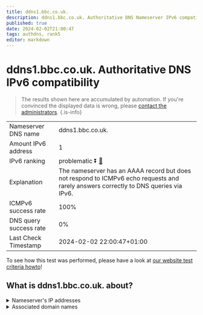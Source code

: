 ```yaml
---
title: ddns1.bbc.co.uk.
description: ddns1.bbc.co.uk. Authoritative DNS Nameserver IPv6 compatibility
published: true
date: 2024-02-02T21:00:47
tags: authdns, rank5
editor: markdown
---
```


# ddns1.bbc.co.uk. Authoritative DNS IPv6 compatibility

> The results shown here are accumulated by automation. If you're convinced the displayed data is wrong, please [contact the administrators](/howto/chat). 
{.is-info}




|   |   |
| - | - |
| Nameserver DNS name | ddns1.bbc.co.uk.
| Amount IPv6 address | 1
| IPv6 ranking | problematic :arrow_double_down: [🔗](/howto/ranking) |
| Explanation | The nameserver has an AAAA record but does not respond to ICMPv6 echo requests and rarely answers correctly to DNS queries via IPv6. |
| ICMPv6 success rate | 100%|
| DNS query success rate | 0% |
| Last Check Timestamp | 2024-02-02 22:00:47+01:00 |

To see how this test was performed, please have a look at [our website test criteria howto](/howto/testcriteria/authdns)!


## What is ddns1.bbc.co.uk. about?




<details>
<summary>Nameserver's IP addresses</summary>

2607:f740:e04e:4::1

</details>



<details>
<summary>Associated domain names</summary>

www.bbc.com

www.bbc.co.uk

</details>
